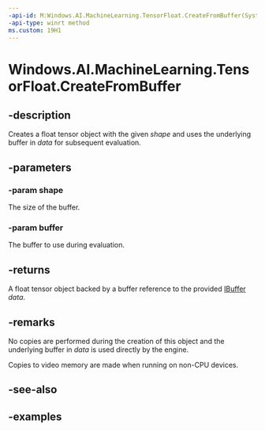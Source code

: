 ```yaml
---
-api-id: M:Windows.AI.MachineLearning.TensorFloat.CreateFromBuffer(System.Int64[],Windows.Storage.Streams.IBuffer)
-api-type: winrt method
ms.custom: 19H1
---
```


<!-- Method syntax.
public TensorFloat TensorFloat.CreateFromBuffer(Int64[] shape, IBuffer buffer)
-->

# Windows.AI.MachineLearning.TensorFloat.CreateFromBuffer

## -description
Creates a float tensor object with the given *shape* and uses the underlying buffer in *data* for subsequent evaluation.

## -parameters
### -param shape
The size of the buffer.

### -param buffer
The buffer to use during evaluation.

## -returns
A float tensor object backed by a buffer reference to the provided [IBuffer](../windows.storage.streams/ibuffer.md) *data*.

## -remarks
No copies are performed during the creation of this object and the underlying buffer in *data* is used directly by the engine.

Copies to video memory are made when running on non-CPU devices.

## -see-also

## -examples

